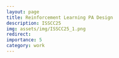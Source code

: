 ```yaml
---
layout: page
title: Reinforcement Learning PA Design
description: ISSCC25
img: assets/img/ISSCC25_1.png
redirect: 
importance: 5
category: work
---
```

